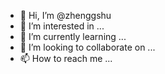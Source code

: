 - 👋 Hi, I’m @zhenggshu
- 👀 I’m interested in ...
- 🌱 I’m currently learning ...
- 💞️ I’m looking to collaborate on ...
- 📫 How to reach me ...

<!---
zhenggshu/zhenggshu is a ✨ special ✨ repository because its `README.md` (this file) appears on your GitHub profile.
You can click the Preview link to take a look at your changes.
--->
